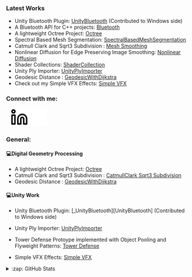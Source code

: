 ### Latest Works
- Unity Bluetooth Plugin: [UnityBluetooth][_UnityBluetooth] (Contributed to Windows side) 
- A Bluetooth API for C++ projects: [Bluetooth][_Bluetooth]
- A lightweight Octree Project: [Octree][_Octree]
- Spectral Based Mesh Segmentation: [SpectralBasedMeshSegmentation][SpectralMeshSegmentation]
- Catmull Clark and Sqrt3 Subdivision : [Mesh Smoothing][Subdivisions]
- Nonlinear Diffusion for Edge Preserving Image Smoothing: [Nonlinear Diffusion][EdgePreservingSmoothing]
- Shader Collections: [ShaderCollection][ShaderCollection]
- Unity Ply Importer: [UnityPlyImporter][PlyImporter]
- Geodesic Distance : [GeodesicWithDijkstra][Geodesic]
- Check out my Simple VFX Effects: [Simple VFX][VFX]

### Connect with me:

&nbsp;&nbsp;
[![website](./img/linkedin-light.svg)](https://linkedin.com/in/bertayeren#gh-light-mode-only)
[![website](./img/linkedin-dark.svg)](https://linkedin.com/in/bertayeren#gh-dark-mode-only)
&nbsp;&nbsp;

### General:
  #### :computer:Digital Geometry Processing<br/>
  - A lightweight Octree Project: [Octree][_Octree]
  - Catmull Clark and Sqrt3 Subdivision : [CatmullClark Sqrt3 Subdivision][Subdivisions]
  - Geodesic Distance : [GeodesicWithDijkstra][Geodesic]

  #### :computer:Unity Work<br/>
  - Unity Bluetooth Plugin: [_UnityBluetooth][UnityBluetooth] (Contributed to Windows side) 
    
  - Unity Ply Importer: [UnityPlyImporter][PlyImporter]
  
  - Tower Defense Protoype implemented with Object Pooling and Flyweight Patterns: [Tower Defense][TowerDefense]
  
  - Simple VFX Effects: [Simple VFX][VFX]

  
<details>
  <summary>:zap: GitHub Stats</summary>

<img align="left" alt="codeSTACKr's GitHub Stats" src="https://github-readme-stats.vercel.app/api?username=bertaye&show_icons=true&hide_border=false&title_color=ff652f&icon_color=FFE400&bg_color=09131B&text_color=ffffff&border_color=0c1a25" />
  
</details>

[linkedin]: https://linkedin.com/in/bertayeren
[VFX]: https://github.com/bertaye/Simple-VFX
[TowerDefense]: https://github.com/bertaye/Tower-Defense-Prototype
[Geodesic]: https://github.com/bertaye/GeodesicWithDijkstra
[Subdivisions]: https://github.com/bertaye/Mesh-Smoothing
[_Bluetooth]: https://github.com/bertaye/WindowsBluetoothConnection
[_Octree]: https://github.com/bertaye/Octree
[_UnityBluetooth]: https://github.com/bertaye/BlueUnityWithWindows
[PlyImporter]: https://github.com/bertaye/UnityPlyImporter
[EdgePreservingSmoothing]: https://github.com/bertaye/Edge-Preserving-Nonlinear-Diffusion
[SpectralMeshSegmentation]: https://github.com/bertaye/Spectral-Based-Mesh-Segmentation
[ShaderCollection]: https://github.com/bertaye/ShaderCollection

